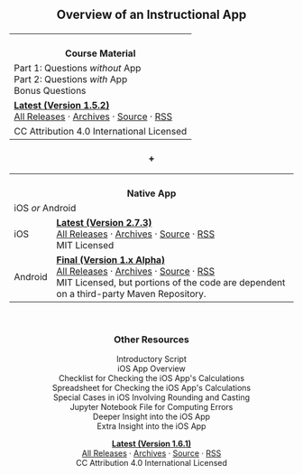 <!-- ## Front Page Content

This website is powered by [GitLab Pages](https://about.gitlab.com/features/pages/)
/ [Hugo](https://gohugo.io) and can be built in under 1 minute.
Literally. It uses the `beautifulhugo` theme which supports content on your front page.
Edit `/content/_index.md` to change what appears here. Delete `/content/_index.md`
if you don't want any content here.

Head over to the [GitLab project](https://gitlab.com/pages/hugo) to get started. -->

<center>

## Overview of an Instructional App<p>

<!-- &nbsp; -->

<table>
    <tr>
        <th><i class="far fa-copy" aria-hidden="true"></i><br>
        Course Material</th>
    </tr>
    <tr>
        <td>Part 1: Questions <i>without</i> App<br>
        Part 2: Questions <i>with</i> App<br>
        Bonus Questions</td>
    </tr>
    <tr>
        <td><a href="https://gitlab.com/check-student-loans/course-material/uploads/211ba49cf87238db8a40cea88ab918fd/course_material.pdf"><b>Latest (Version 1.5.2)</b></a><br>
        <a href="https://gitlab.com/check-student-loans/course-material/-/releases">All Releases</a> &middot; <a href="https://gitlab.com/check-student-loans/course-material/tree/master/Archives">Archives</a> &middot; <a href="https://gitlab.com/check-student-loans/course-material">Source</a> &middot; <a href="https://gitlab.com/check-student-loans/course-material/-/tags?feed_token=zNciHYByeFm8WuArpKQr&format=atom">RSS</a></td>
    </tr>
    <tr>
        <td>CC Attribution 4.0 International Licensed</td>
    </tr>
</table>

### +

<table>
    <tr>
        <th colspan="2"><i class="fas fa-mobile-alt" aria-hidden="true"></i><br>
        Native App</th>
    </tr>
    <tr>
        <td colspan="2">iOS <i>or</i> Android</td>
    </tr>
    <tr>
        <td>iOS</td>
        <td><a href="https://gitlab.com/check-student-loans/ios/blob/de0055c34b1ab9b12aeeab9d87fe859398513660/Archives/latest-2_7_3.ipa"><b>Latest (Version 2.7.3)</b></a><br>
        <a href="https://gitlab.com/check-student-loans/ios/-/releases">All Releases</a> &middot; <a href="https://gitlab.com/check-student-loans/ios/tree/master/Archives">Archives</a> &middot; <a href="https://gitlab.com/check-student-loans/ios">Source</a> &middot; <a href="https://gitlab.com/check-student-loans/ios/-/tags?feed_token=zNciHYByeFm8WuArpKQr&format=atom">RSS</a><br>
        MIT Licensed</td>
    </tr>
    <tr>
        <td>Android</td>
        <td><a href="https://gitlab.com/check-student-loans/android/blob/26aa1d6a14e3d4d745da9827034236d9ce5b8d68/Archives/final.apk"><b>Final (Version 1.x Alpha)</b></a><br>
        <a href="https://gitlab.com/check-student-loans/android/-/releases">All Releases</a> &middot; <a href="https://gitlab.com/check-student-loans/android/tree/master/Archives">Archives</a> &middot; <a href="https://gitlab.com/check-student-loans/android">Source</a> &middot; <a href="https://gitlab.com/check-student-loans/android/-/tags?feed_token=zNciHYByeFm8WuArpKQr&format=atom">RSS</a><br>
        MIT Licensed, but portions of the code are dependent on a third-party Maven Repository.</td>
    </tr>
</table><br>

### Other Resources
<i class="far fa-file" aria-hidden="true"></i> Introductory Script<br>
<i class="far fa-file" aria-hidden="true"></i> iOS App Overview<br>
<i class="far fa-file" aria-hidden="true"></i> Checklist for Checking the iOS App's Calculations<br>
<i class="far fa-file" aria-hidden="true"></i> Spreadsheet for Checking the iOS App's Calculations<br>
<i class="far fa-file" aria-hidden="true"></i> Special Cases in iOS Involving Rounding and Casting<br>
<i class="far fa-file-code" aria-hidden="true"></i> Jupyter Notebook File for Computing Errors<br>
<i class="far fa-file" aria-hidden="true"></i> Deeper Insight into the iOS App<br>
<i class="far fa-file" aria-hidden="true"></i> Extra Insight into the iOS App<p>
**[Latest (Version 1.6.1)](https://gitlab.com/check-student-loans/other-resources/blob/b820c930d4f47dd92939a56d3e64adbfb7556a5f/Archives/latest.zip)**<br>
[All Releases](https://gitlab.com/check-student-loans/other-resources/-/releases) &middot; [Archives](https://gitlab.com/check-student-loans/other-resources/tree/master/Archives) &middot; [Source](https://gitlab.com/check-student-loans/other-resources) &middot; [RSS](https://gitlab.com/check-student-loans/other-resources/-/tags?feed_token=zNciHYByeFm8WuArpKQr&format=atom)</a><br>
CC Attribution 4.0 International Licensed

</center>